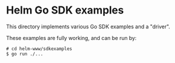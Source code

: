 # Helm Go SDK examples

This directory implements various Go SDK examples and a "driver".

These examples are fully working, and can be run by:

```
# cd helm-www/sdkexamples
$ go run ./...
```